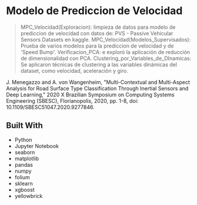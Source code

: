 <a name="readme-top"></a>

# Modelo de Prediccion de Velocidad

> MPC_Velocidad(Exploracion): limpieza de datos para modelo de prediccion de velocidad con datos de: PVS - Passive Vehicular Sensors Datasets en kaggle. 
> MPC_Velocidad(Modelos_Supervisados): Prueba de varios modelos para la prediccion de velocidad y de 'Speed Bump'.
> Verificacion_PCA: e exploró la aplicación de reducción de dimensionalidad con PCA.
> Clustering_por_Variables_de_DInamicas: Se aplicaron técnicas de clustering a las variables dinámicas del dataset, como velocidad, aceleración y giro.

J. Menegazzo and A. von Wangenheim, "Multi-Contextual and Multi-Aspect Analysis for Road Surface Type Classification Through Inertial Sensors and Deep Learning," 2020 X Brazilian Symposium on Computing Systems Engineering (SBESC), Florianopolis, 2020, pp. 1-8, doi: 10.1109/SBESC51047.2020.9277846.
 

## Built With

- Python
- Jupyter Notebook
- seaborn
- matplotlib
- pandas
- numpy
- folium
- sklearn
- xgboost
- yellowbrick
